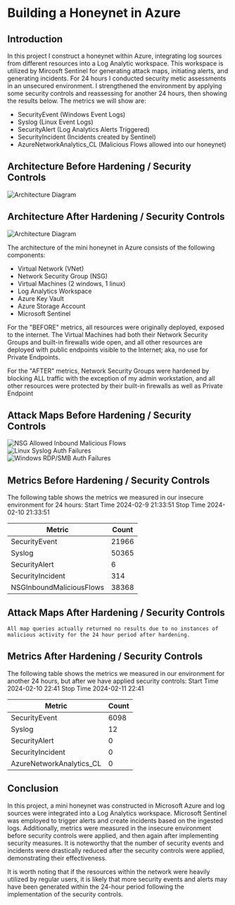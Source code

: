 # Building a Honeynet in Azure

## Introduction

In this project I construct a honeynet within Azure, integrating log sources from different resources into a Log Analytic workspace. This workspace is utilized by Mircosft Sentinel for generating attack maps, initiating alerts, and generating incidents. For 24 hours I conducted security metic assessments in an unsecured environment. I strengthened the environment by applying some security controls and reassessing for another 24 hours, then showing the results below. The metrics we will show are:

- SecurityEvent (Windows Event Logs)
- Syslog (Linux Event Logs)
- SecurityAlert (Log Analytics Alerts Triggered)
- SecurityIncident (Incidents created by Sentinel)
- AzureNetworkAnalytics_CL (Malicious Flows allowed into our honeynet)

## Architecture Before Hardening / Security Controls
![Architecture Diagram](https://i.imgur.com/E7YaUKP.png)

## Architecture After Hardening / Security Controls
![Architecture Diagram](https://i.imgur.com/YQNa9Pp.jpg)

The architecture of the mini honeynet in Azure consists of the following components:

- Virtual Network (VNet)
- Network Security Group (NSG)
- Virtual Machines (2 windows, 1 linux)
- Log Analytics Workspace
- Azure Key Vault
- Azure Storage Account
- Microsoft Sentinel

For the "BEFORE" metrics, all resources were originally deployed, exposed to the internet. The Virtual Machines had both their Network Security Groups and built-in firewalls wide open, and all other resources are deployed with public endpoints visible to the Internet; aka, no use for Private Endpoints.

For the "AFTER" metrics, Network Security Groups were hardened by blocking ALL traffic with the exception of my admin workstation, and all other resources were protected by their built-in firewalls as well as Private Endpoint

## Attack Maps Before Hardening / Security Controls
![NSG Allowed Inbound Malicious Flows](https://i.imgur.com/wpwk8BP.png)<br>
![Linux Syslog Auth Failures](https://i.imgur.com/G1YgZt6.png)<br>
![Windows RDP/SMB Auth Failures](https://i.imgur.com/mLfgA6u.png)<br>

## Metrics Before Hardening / Security Controls

The following table shows the metrics we measured in our insecure environment for 24 hours:
Start Time 2024-02-9 21:33:51
Stop Time 2024-02-10 21:33:51

| Metric                   | Count
| ------------------------ | -----
| SecurityEvent            | 21966
| Syslog                   | 50365
| SecurityAlert            | 6
| SecurityIncident         | 314
| NSGInboundMaliciousFlows | 38368

## Attack Maps After Hardening / Security Controls

```All map queries actually returned no results due to no instances of malicious activity for the 24 hour period after hardening.```

## Metrics After Hardening / Security Controls

The following table shows the metrics we measured in our environment for another 24 hours, but after we have applied security controls:
Start Time 2024-02-10 22:41
Stop Time	2024-02-11 22:41

| Metric                   | Count
| ------------------------ | -----
| SecurityEvent            | 6098
| Syslog                   | 12
| SecurityAlert            | 0
| SecurityIncident         | 0
| AzureNetworkAnalytics_CL | 0

## Conclusion

In this project, a mini honeynet was constructed in Microsoft Azure and log sources were integrated into a Log Analytics workspace. Microsoft Sentinel was employed to trigger alerts and create incidents based on the ingested logs. Additionally, metrics were measured in the insecure environment before security controls were applied, and then again after implementing security measures. It is noteworthy that the number of security events and incidents were drastically reduced after the security controls were applied, demonstrating their effectiveness.

It is worth noting that if the resources within the network were heavily utilized by regular users, it is likely that more security events and alerts may have been generated within the 24-hour period following the implementation of the security controls.
